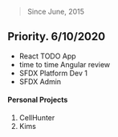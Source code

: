 > Since June, 2015

## Priority. 6/10/2020
* React TODO App
* time to time Angular review
* SFDX Platform Dev 1
* SFDX Admin

#### Personal Projects
1. CellHunter
2. Kims
